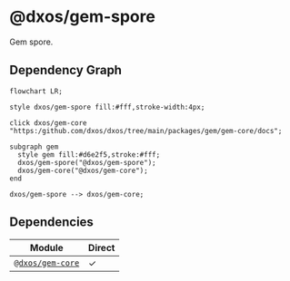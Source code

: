# @dxos/gem-spore

Gem spore.

## Dependency Graph

```mermaid
flowchart LR;

style dxos/gem-spore fill:#fff,stroke-width:4px;

click dxos/gem-core "https:/github.com/dxos/dxos/tree/main/packages/gem/gem-core/docs";

subgraph gem
  style gem fill:#d6e2f5,stroke:#fff;
  dxos/gem-spore("@dxos/gem-spore");
  dxos/gem-core("@dxos/gem-core");
end

dxos/gem-spore --> dxos/gem-core;
```

## Dependencies

| Module | Direct |
|---|---|
| [`@dxos/gem-core`](../../gem-core/docs/README.md) | &check; |
